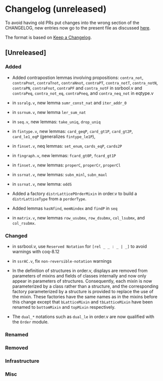 # Changelog (unreleased)

To avoid having old PRs put changes into the wrong section of the CHANGELOG,
new entries now go to the present file as discussed
[here](https://github.com/math-comp/math-comp/wiki/Agenda-of-the-April-23rd-2019-meeting-9h30-to-12h30#avoiding-issues-with-changelog).

The format is based on [Keep a Changelog](https://keepachangelog.com/en/1.0.0/).

## [Unreleased]

### Added

- Added contrapostion lemmas involving propositions: `contra_not`, `contraPnot`, `contraTnot`, `contraNnot`, `contraPT`, `contra_notT`, `contra_notN`, `contraPN`, `contraFnot`, `contraPF` and `contra_notF` in ssrbool.v and `contraPeq`, `contra_not_eq`, `contraPneq`, and `contra_neq_not` in eqtype.v
- in `ssralg.v`, new lemma `sumr_const_nat` and `iter_addr_0`
- in `ssrnum.v`, new lemma `ler_sum_nat`

- in `seq.v`, new lemmas: `take_uniq`, `drop_uniq`
- in `fintype.v`, new lemmas: `card_geqP`, `card_gt1P`, `card_gt2P`,
  `card_le1_eqP` (generalizes `fintype_le1P`),
- in `finset.v`, neq lemmas: `set_enum`, `cards_eqP`, `cards2P`
- in `fingraph.v`, new lemmas: `fcard_gt0P`, `fcard_gt1P`
- in `finset.v`, new lemmas: `properC`, `properCr`, `properCl`
- in `ssrnat.v`, new lemmas: `subn_minl`, `subn_maxl`
- in `ssrnat.v`, new lemma: `oddS`


- Added a factory `distrLatticePOrderMixin` in order.v to build a
  `distrLatticeType` from a `porderType`.

- Added lemmas `hasNfind`, `memNindex` and `findP` in `seq`
- in `matrix.v`, new lemmas `row_usubmx`, `row_dsubmx`, `col_lsubmx`,
  and `col_rsubmx`.

### Changed

- in ssrbool.v, use `Reserved Notation` for `[rel _ _ : _ | _]` to avoid warnings with coq-8.12
- in `ssrAC.v`, fix `non-reversible-notation` warnings

- In the definition of structures in order.v, displays are removed from
  parameters of mixins and fields of classes internally and now only appear in
  parameters of structures. Consequently, each mixin is now parameterized by a
  class rather than a structure, and the corresponding factory parameterized by
  a structure is provided to replace the use of the mixin. These factories have
  the same names as in the mixins before this change except that `bLatticeMixin`
  and `tbLatticeMixin` have been renamed to `bottomMixin` and `topMixin`
  respectively.

- The `dual_*` notations such as `dual_le` in order.v are now qualified with the
  `Order` module.

### Renamed

### Removed

### Infrastructure

### Misc
